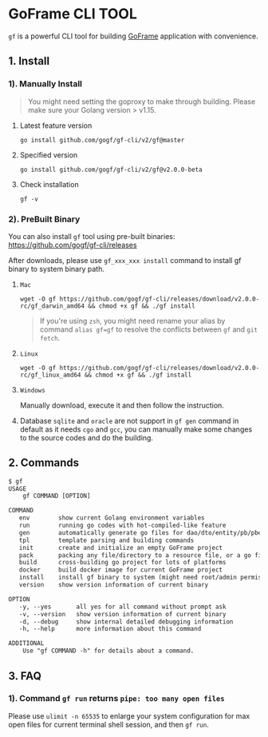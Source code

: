 # GoFrame CLI TOOL

`gf` is a powerful CLI tool for building [GoFrame](https://goframe.org) application with convenience.

## 1. Install

### 1). Manually Install

> You might need setting the goproxy to make through building.
> Please make sure your Golang version > v1.15.

1. Latest feature version
    ```
    go install github.com/gogf/gf-cli/v2/gf@master
    ```

2. Specified version
    ```
    go install github.com/gogf/gf-cli/v2/gf@v2.0.0-beta
    ```

3. Check installation
   ```
   gf -v
   ```
### 2). PreBuilt Binary

You can also install `gf` tool using pre-built binaries: https://github.com/gogf/gf-cli/releases

After downloads, please use `gf_xxx_xxx install` command to install gf binary to system binary path.

1. `Mac`
    ```shell
    wget -O gf https://github.com/gogf/gf-cli/releases/download/v2.0.0-rc/gf_darwin_amd64 && chmod +x gf && ./gf install
    ```
   > If you're using `zsh`, you might need rename your alias by command `alias gf=gf` to resolve the conflicts between `gf` and `git fetch`.

2. `Linux`
    ```shell
    wget -O gf https://github.com/gogf/gf-cli/releases/download/v2.0.0-rc/gf_linux_amd64 && chmod +x gf && ./gf install
    ```

3. `Windows`

   Manually download, execute it and then follow the instruction.

4. Database `sqlite` and `oracle` are not support in `gf gen` command in default as it needs `cgo` and `gcc`, you can manually make some changes to the source codes and do the building.

## 2. Commands
```html
$ gf
USAGE
    gf COMMAND [OPTION]

COMMAND
   env        show current Golang environment variables
   run        running go codes with hot-compiled-like feature
   gen        automatically generate go files for dao/dto/entity/pb/pbentity
   tpl        template parsing and building commands
   init       create and initialize an empty GoFrame project
   pack       packing any file/directory to a resource file, or a go file
   build      cross-building go project for lots of platforms
   docker     build docker image for current GoFrame project
   install    install gf binary to system (might need root/admin permission)
   version    show version information of current binary

OPTION
   -y, --yes       all yes for all command without prompt ask
   -v, --version   show version information of current binary
   -d, --debug     show internal detailed debugging information
   -h, --help      more information about this command

ADDITIONAL
    Use "gf COMMAND -h" for details about a command.
```

## 3. FAQ

### 1). Command `gf run` returns `pipe: too many open files`

Please use `ulimit -n 65535` to enlarge your system configuration for max open files for current terminal shell session, and then `gf run`.








